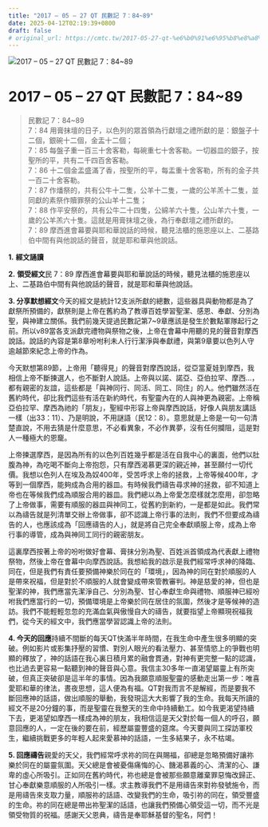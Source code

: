 ```yaml
---
title: "2017 – 05 – 27 QT 民數記 7：84~89"
date: 2025-04-12T02:19:39+0800
draft: false
# original_url: https://cmtc.tw/2017-05-27-qt-%e6%b0%91%e6%95%b8%e8%a8%98-7%ef%bc%9a8489
---
```


![2017 – 05 – 27 QT 民數記 7：84~89](/images/qt.jpg   "2017 – 05 – 27 QT 民數記 7：84~89")

# 2017 – 05 – 27 QT 民數記 7：84~89

> 民數記 7：84~89  
> 7：84 用膏抹壇的日子，以色列的眾首領為行獻壇之禮所獻的是：銀盤子十二個，銀碗十二個，金盂十二個；  
> 7：85 每盤子重一百三十舍客勒，每碗重七十舍客勒。一切器皿的銀子，按聖所的平，共有二千四百舍客勒。  
> 7：86 十二個金盂盛滿了香，按聖所的平，每盂重十舍客勒，所有的金子共一百二十舍客勒。  
> 7：87 作燔祭的，共有公牛十二隻，公羊十二隻，一歲的公羊羔十二隻，並同獻的素祭作贖罪祭的公山羊十二隻；  
> 7：88 作平安祭的，共有公牛二十四隻，公綿羊六十隻，公山羊六十隻，一歲的公羊羔六十隻。這就是用膏抹壇之後，為行奉獻壇之禮所獻的。  
> 7：89 摩西進會幕要與耶和華說話的時候，聽見法櫃的施恩座以上、二基路伯中間有與他說話的聲音，就是耶和華與他說話。

**1.** **經文誦讀**

**2.** **領受經文**民 7：89 摩西進會幕要與耶和華說話的時候，聽見法櫃的施恩座以上、二基路伯中間有與他說話的聲音，就是耶和華與他說話。

**3. 分享默想經文**今天的經文是統計12支派所獻的總數，這些器具與動物都是為了獻祭所預備的，獻祭則是上帝在舊約為了教導百姓學習聖潔、感恩、奉獻、分別為聖，與神建立關係。我們前幾天提過民數記第7~9章應該是發生於數點軍隊起行之前。所以v89當各支派獻完禮物與祭物之後，上帝在會幕中用聽的見的聲音對摩西說話。說話的內容是第8章吩咐利未人行行潔淨與奉獻禮，與第9章要以色列人守逾越節來紀念上帝的作為。

今天默想第89節，上帝用「聽得見」的聲音對摩西說話，從亞當夏娃到摩西，我相信上帝不斷揀選人，也不斷對人說話。上帝與以諾、諾亞、亞伯拉罕、摩西…，都有親密的友誼，這些都是「與神同行、同活、同工、同住」的人。他們雖然活在舊約時代，卻比我們這些有活在新約時代，有聖靈內在的人與神更為親密。上帝稱亞伯拉罕、摩西為祂的「朋友」，聖經中形容上帝與摩西說話，好像人與朋友講話一樣（出33：11）、乃是明說，不用謎語（民12：8）。意思就是上帝是一句一句清楚直說，不用去猜是什麼意思，不必看異象，不必作異夢，沒有任何攔阻，這是對人一種極大的恩竉。

上帝揀選摩西，是因為所有的以色列百姓幾乎都是活在自我中心的裏面，他們以肚腹為神，為吃喝不斷向上帝抱怨，只有摩西渴慕更深的親近神，甚至願付一切代價。我想以色列人在埃及為奴400年，受苦呼求上帝的拯救，上帝等候400年，才等到一個摩西，能夠成為合用的器皿。有時候我們禱告尋求神的拯救，卻不知道上帝也在等候我們成為順服合用的器皿。我們總以為上帝愛怎麼樣就怎麼用，卻忽略了上帝做事，需要有順服的器皿與神同工，從舊約到新約，一是都是如此。我們常以為禱告就是列清單交辦上帝做事，卻不認識上帝行事的法則，我們不但要成為禱告的人，也應該成為「回應禱告的人」，就是將自己完全奉獻順服上帝，成為上帝行事的導管，成為與神同工同行的親密朋友。

這裏摩西按著上帝的吩咐做好會幕、膏抹分別為聖、百姓派首領成為代表獻上禮物祭物，然後上帝在會幕中向摩西說話。我想給我的啟示是我們經常呼求神的降臨、同在，但是我們有責任要預備神樂於同在的「環境」，因為神的同在對於順服的人是帶來祝福，但是對於不順服的人就會變成帶來管教審判。神是慈愛的神，但也是聖潔的神，我們應當先潔淨自己、分別為聖、甘心奉獻生命與禮物、順服神已經吩咐我們應當行的一切，預備環境是上帝樂於同在居住的氛圍，然後才是等候神的造訪。我們不能輕輕忽忽的充滿血氣與傲慢自大的禱告，就要指望上帝顯現祝福我們，從今天的經文中，我們應當學習認識上帝的法則。

**4. 今天的回應**持續不間斷的每天QT快滿半年時間，在我生命中產生很多明顯的突破。例如影片或影集抒壓的習慣、對別人眼光的看法壓力、甚至情慾上的爭戰也明顯的釋放了，神的話語在我心裏日積月累的融會貫通，對神有更完整一點的認識，也比過去更容易一點聽到神的聲音與心意。我信主30多年一直渴望屬靈上有所突破，但真正突破卻是這半年的事情。因為我願意順服聖靈的感動走出第一步：唯喜愛耶和華的律法，晝夜思想，這人便為有福。QT對我而言不是解經，而是要我不斷回應神的話語，做出順服的舉動，我發現這大大影響了我的生命。我每天所讀的經文不是20分鐘的事，而是聖靈在我整天的生命中持續動工。如今我更渴望持續下去，更渴望如摩西一樣成為神的朋友，我相信這是天父對於每一個人的呼召，願意回應的人，一定在後的要在前，經歷屬靈豐盛的筵席。今天要與同工探訪軍校生，繼續挑戰更多的年輕人起來愛慕神的話語，一生多結果子，永不枯竭。

**5. 回應禱告**親愛的天父，我們經常呼求祢的同在與賜福，卻總是忽略預備好讓祢樂於同在的屬靈氛圍。天父總是會被憂傷痛悔的心、饑渴慕義的心、清潔的心、謙卑的虛心所吸引。正如同在舊約時代，祢也總是會被那些願意離棄罪惡悔改歸正、甘心奉獻樂意順服的人所吸引一樣。求主教導我們不是用禱告來對祢發號施令，而是用禱告來支取力量，順服祢的話語、改變我們的生命，吸引祢的同在，領受豐盛的生命。祢的同在總是帶出祢聖潔的話語，也讓我們預備心領受這一切，而不光是領受物質的祝福。感謝天父恩典，禱告是奉耶穌基督的聖名，阿們！